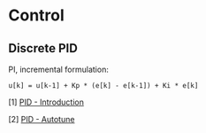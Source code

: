 # Control

## Discrete PID

PI, incremental formulation:

```
u[k] = u[k-1] + Kp * (e[k] - e[k-1]) + Ki * e[k]
```

[1] [PID - Introduction](http://brettbeauregard.com/blog/2011/04/improving-the-beginners-pid-introduction/)

[2] [PID - Autotune](http://brettbeauregard.com/blog/2012/01/arduino-pid-autotune-library/)
